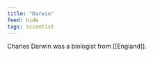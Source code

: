 ```yaml
---
title: "Darwin"
feed: hide
tags: scientist
---
```


Charles Darwin was a biologist from [[England]].